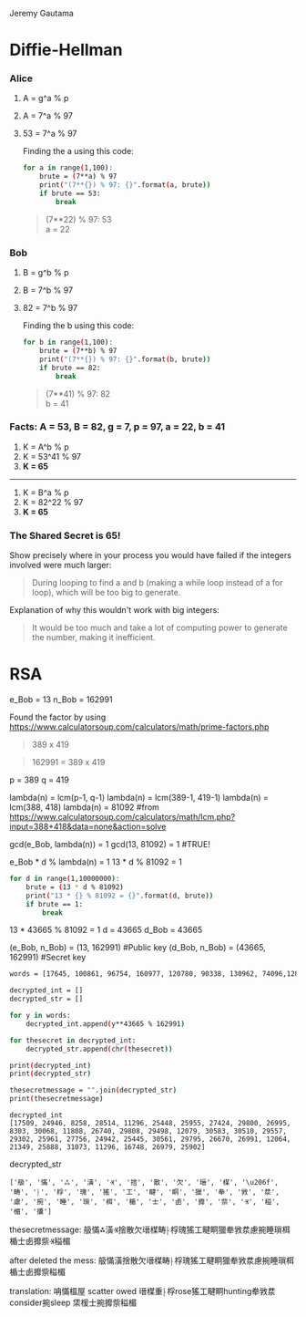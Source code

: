 Jeremy Gautama

#  Diffie-Hellman

### Alice
1. A = g^a % p
2. A = 7^a % 97
3. 53 = 7^a % 97

    Finding the a using this code:
    ```bash python
    for a in range(1,100):
        brute = (7**a) % 97
        print("(7**{}) % 97: {}".format(a, brute))
        if brute == 53:
            break
    ```
    > (7**22) % 97: 53\
    > a = 22

### Bob
1. B = g^b % p
2. B = 7^b % 97
3. 82 = 7^b % 97

    Finding the b using this code:
    ```bash python
    for b in range(1,100):
        brute = (7**b) % 97
        print("(7**{}) % 97: {}".format(b, brute))
        if brute == 82:
            break
    ```
    > (7**41) % 97: 82\
    > b = 41

### Facts: A = 53, B = 82, g = 7, p = 97, a = 22, b = 41

1. K = A^b % p
2. K = 53^41 % 97
3. **K = 65**
---
1. K = B^a % p
2. K = 82^22 % 97
3. **K = 65**

### The Shared Secret is 65!

Show precisely where in your process you would have failed if the integers involved were much larger: 
> During looping to find a and b (making a while loop instead of a for loop), which will be too big to generate.

Explanation of why this wouldn't work with big integers: 
> It would be too much and take a lot of computing power to generate the number, making it inefficient.

#  RSA

e_Bob = 13
n_Bob = 162991

Found the factor by using https://www.calculatorsoup.com/calculators/math/prime-factors.php
> 389 x 419

> 162991 = 389 x 419

p = 389
q = 419

lambda(n) = lcm(p-1, q-1)
lambda(n) = lcm(389-1, 419-1)
lambda(n) = lcm(388, 418)
lambda(n) = 81092 #from https://www.calculatorsoup.com/calculators/math/lcm.php?input=388+418&data=none&action=solve

gcd(e_Bob, lambda(n)) = 1 
gcd(13, 81092) = 1 #TRUE!

e_Bob * d % lambda(n) = 1
13 * d % 81092 = 1

```bash python
for d in range(1,10000000):
    brute = (13 * d % 81092)
    print("13 * {} % 81092 = {}".format(d, brute))
    if brute == 1:
        break
```
13 * 43665 % 81092 = 1
d = 43665
d_Bob = 43665

(e_Bob, n_Bob) = (13, 162991) #Public key
(d_Bob, n_Bob) = (43665, 162991) #Secret key


```bash python
words = [17645, 100861, 96754, 160977, 120780, 90338, 130962, 74096,128123, 25052, 119569, 39404, 6697, 82550, 126667, 151824, 80067, 75272, 72641, 43884, 5579, 29857, 33449, 46274, 59283, 109287, 22623, 84902, 6161, 109039, 75094, 56614,13649, 120780, 133707, 66992, 128221]

decrypted_int = []
decrypted_str = []

for y in words:
    decrypted_int.append(y**43665 % 162991)

for thesecret in decrypted_int:
    decrypted_str.append(chr(thesecret))

print(decrypted_int)
print(decrypted_str)

thesecretmessage = "".join(decrypted_str)
print(thesecretmessage)


```

```
decrypted_int
[17509, 24946, 8258, 28514, 11296, 25448, 25955, 27424, 29800, 26995, 8303, 30068, 11808, 26740, 29808, 29498, 12079, 30583, 30510, 29557, 29302, 25961, 27756, 24942, 25445, 30561, 29795, 26670, 26991, 12064, 21349, 25888, 31073, 11296, 16748, 26979, 25902]
```
decrypted_str
```
['䑥', '慲', '⁂', '潢', 'Ⱐ', '捨', '散', '欠', '瑨', '楳', '\u206f', '畴', '⸠', '桴', '瑰', '猺', '⼯', '睷', '眮', '獵', '牶', '敩', '汬', '慮', '捥', '睡', '瑣', '栮', '楯', '⼠', '卥', '攠', '祡', 'Ⱐ', '䅬', '楣', '攮']
```
thesecretmessage: 䑥慲⁂潢Ⱐ捨散欠瑨楳⁯畴⸠桴瑰猺⼯睷眮獵牶敩汬慮捥睡瑣栮楯⼠卥攠祡Ⱐ䅬楣

after deleted the mess:
䑥慲潢捨散欠瑨楳⁯畴⸠桴瑰猺⼯睷眮獵牶敩汬慮捥睡瑣栮楯⼠卥攠祡䅬楣

translation:
呥慲榲屋 scatter owed 瑨楳⁯重⸠桴rose猺⼯睷眮hunting牶敩汬 consider捥sleep 栠楥⼠捥攠祡䅬楣